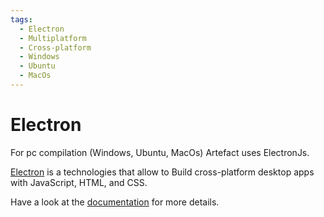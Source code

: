 ```yaml
---
tags:
  - Electron
  - Multiplatform
  - Cross-platform
  - Windows
  - Ubuntu
  - MacOs
---
```


# Electron
For pc compilation (Windows, Ubuntu, MacOs) Artefact uses ElectronJs.

[Electron](https://www.electronjs.org/) is a technologies that allow to Build cross-platform desktop apps with JavaScript, HTML, and CSS.

Have a look at the [documentation](https://www.electronjs.org/docs) for more details.

